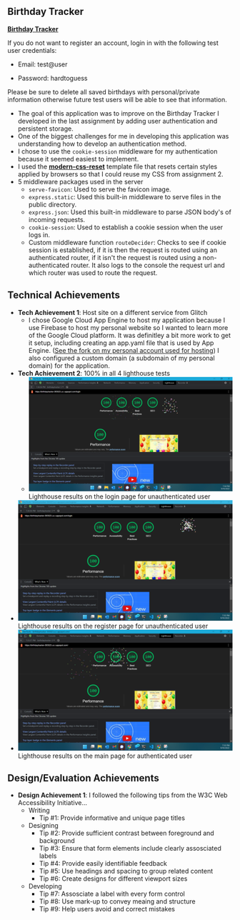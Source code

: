## Birthday Tracker

[**Birthday Tracker**](https://birthdaytrkr.botsak.com/)

If you do not want to register an account, login in with the following test user credentials: 

  - Email: test@user

  - Password: hardtoguess

Please be sure to delete all saved birthdays with personal/private information otherwise future test users will be able to see that information.


- The goal of this application was to improve on the Birthday Tracker I developed in the last assignment by adding user authentication and persistent storage. 
- One of the biggest challenges for me in developing this application was understanding how to develop an authentication method. 
- I chose to use the `cookie-session` middleware for my authentication because it seemed easiest to implement. 
- I used the [**modern-css-reset**](https://github.com/hankchizljaw/modern-css-reset) template file that resets certain styles applied by browsers so that I could reuse my CSS from assignment 2. 
- 5 middleware packages used in the server
  - `serve-favicon`: Used to serve the favicon image.
  - `express.static`: Used this built-in middleware to serve files in the public directory.
  - `express.json`: Used this built-in middleware to parse JSON body's of incoming requests.
  - `cookie-session`: Used to establish a cookie session when the user logs in. 
  - Custom middleware function `routeDecider`: Checks to see if cookie session is established, if it is then the request is routed using an authenticated router, if it isn't the request is routed using a non-authenticated router. It also logs to the console the request url and which router was used to route the request. 

## Technical Achievements
- **Tech Achievement 1**: Host site on a different service from Glitch
    - I chose Google Cloud App Engine to host my application because I use Firebase to host my personal website so I wanted to learn more of the Google Cloud platform. It was definitley a bit more work to get it setup, including creating an app.yaml file that is used by App Engine. ([See the fork on my personal account used for hosting](https://github.com/benSakac/birthdayTracker)) I also configured a custom domain (a subdomain of my personal domain) for the application.
- **Tech Achievement 2**: 100% in all 4 lighthouse tests 
  - ![Lighthouse results on the login page for unauthenticated users](assets/login.png)
Lighthouse results on the login page for unauthenticated user
 - ![Lighthouse results on the register page for unauthenticated users](assets/register.png)
Lighthouse results on the register page for unauthenticated user
 - ![Lighthouse results on the main page for authenticated users](assets/authenticated-with-data.png)
Lighthouse results on the main page for authenticated user

## Design/Evaluation Achievements
- **Design Achievement 1**: I followed the following tips from the W3C Web Accessibility Initiative...
    - Writing
        - Tip #1: Provide informative and unique page titles 
    - Designing 
        - Tip #2: Provide sufficient contrast between foreground and background
        - Tip #3: Ensure that form elements include clearly assosciated labels
        - Tip #4: Provide easily identifiable feedback 
        - Tip #5: Use headings and spacing to group related content 
        - Tip #6: Create designs for different viewport sizes
    - Developing
        - Tip #7: Assosciate a label with every form control 
        - Tip #8: Use mark-up to convey meaing and structure
        - Tip #9: Help users avoid and correct mistakes